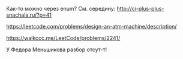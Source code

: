 Как-то можно через enum? См. середину: http://ci-plus-plus-snachala.ru/?p=41

https://leetcode.com/problems/design-an-atm-machine/description/

https://walkccc.me/LeetCode/problems/2241/

У Федора Меньшикова разбор отсут-т!
